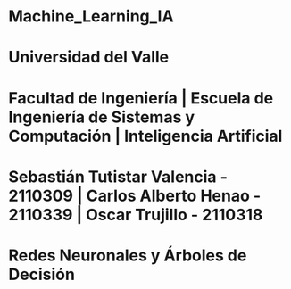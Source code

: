 # Machine_Learning_IA

# Universidad del Valle

# Facultad de Ingeniería | Escuela de Ingeniería de Sistemas y Computación | Inteligencia Artificial

# Sebastián Tutistar Valencia - 2110309 | Carlos Alberto Henao - 2110339 | Oscar Trujillo - 2110318

# Redes Neuronales y Árboles de Decisión
